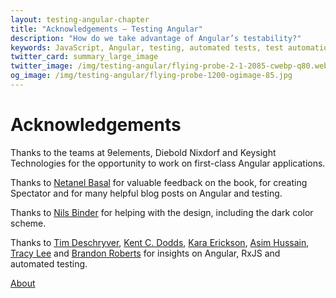 ```yaml
---
layout: testing-angular-chapter
title: "Acknowledgements – Testing Angular"
description: "How do we take advantage of Angular’s testability?"
keywords: JavaScript, Angular, testing, automated tests, test automation, unit tests, integration tests, end-to-end tests
twitter_card: summary_large_image
twitter_image: /img/testing-angular/flying-probe-2-1-2085-cwebp-q80.webp
og_image: /img/testing-angular/flying-probe-1200-ogimage-85.jpg
---
```


# Acknowledgements

Thanks to the teams at 9elements, Diebold Nixdorf and Keysight Technologies for the opportunity to work on first-class Angular applications.

Thanks to [Netanel Basal](https://netbasal.com/) for valuable feedback on the book, for creating Spectator and for many helpful blog posts on Angular and testing.

Thanks to [Nils Binder](https://ichimnetz.com/) for helping with the design, including the dark color scheme.

Thanks to [Tim Deschryver](https://timdeschryver.dev/), [Kent C. Dodds](https://kentcdodds.com/), [Kara Erickson](https://twitter.com/karaforthewin), [Asim Hussain](https://asim.dev/), [Tracy Lee](https://twitter.com/ladyleet) and [Brandon Roberts](https://brandonroberts.dev/) for insights on Angular, RxJS and automated testing.

<p id="next-chapter-link"><a href="../about/#about">About</a></p>
